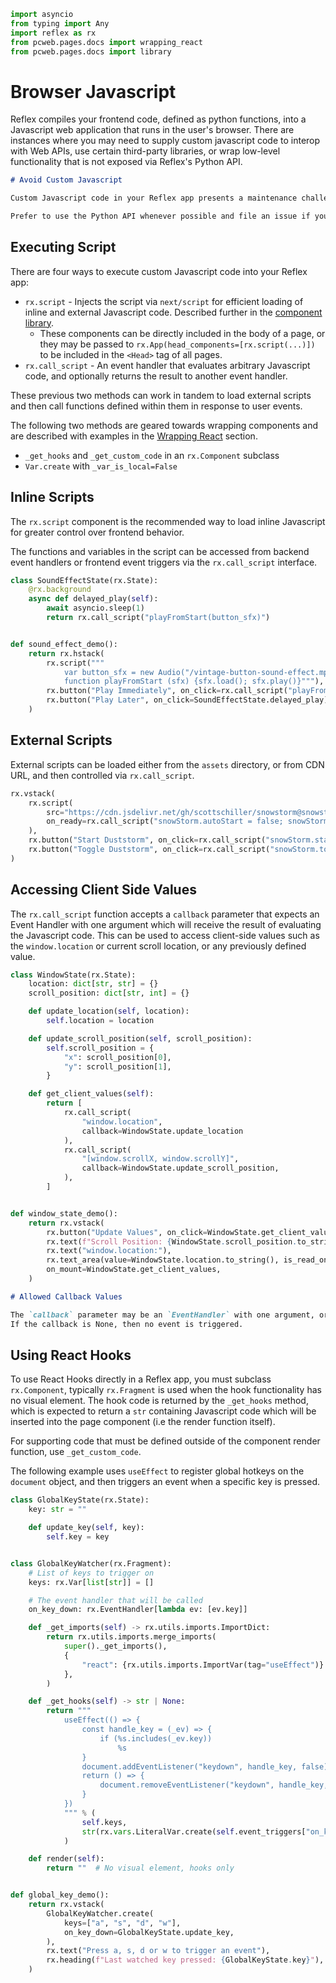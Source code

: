 ```python exec
import asyncio
from typing import Any
import reflex as rx
from pcweb.pages.docs import wrapping_react
from pcweb.pages.docs import library
```

# Browser Javascript

Reflex compiles your frontend code, defined as python functions, into a Javascript web application
that runs in the user's browser. There are instances where you may need to supply custom javascript
code to interop with Web APIs, use certain third-party libraries, or wrap low-level functionality
that is not exposed via Reflex's Python API.

```md alert
# Avoid Custom Javascript

Custom Javascript code in your Reflex app presents a maintenance challenge, as it will be harder to debug and may be unstable across Reflex versions.

Prefer to use the Python API whenever possible and file an issue if you need additional functionality that is not currently provided.
```

## Executing Script

There are four ways to execute custom Javascript code into your Reflex app:

- `rx.script` - Injects the script via `next/script` for efficient loading of inline and external Javascript code. Described further in the [component library]({library.other.script.path}).
  - These components can be directly included in the body of a page, or they may
    be passed to `rx.App(head_components=[rx.script(...)])` to be included in
    the `<Head>` tag of all pages.
- `rx.call_script` - An event handler that evaluates arbitrary Javascript code,
  and optionally returns the result to another event handler.

These previous two methods can work in tandem to load external scripts and then
call functions defined within them in response to user events.

The following two methods are geared towards wrapping components and are
described with examples in the [Wrapping React]({wrapping_react.overview.path})
section.

- `_get_hooks` and `_get_custom_code` in an `rx.Component` subclass
- `Var.create` with `_var_is_local=False`

## Inline Scripts

The `rx.script` component is the recommended way to load inline Javascript for greater control over
frontend behavior.

The functions and variables in the script can be accessed from backend event
handlers or frontend event triggers via the `rx.call_script` interface.

```python demo exec
class SoundEffectState(rx.State):
    @rx.background
    async def delayed_play(self):
        await asyncio.sleep(1)
        return rx.call_script("playFromStart(button_sfx)")


def sound_effect_demo():
    return rx.hstack(
        rx.script("""
            var button_sfx = new Audio("/vintage-button-sound-effect.mp3")
            function playFromStart (sfx) {sfx.load(); sfx.play()}"""),
        rx.button("Play Immediately", on_click=rx.call_script("playFromStart(button_sfx)")),
        rx.button("Play Later", on_click=SoundEffectState.delayed_play),
    )
```

## External Scripts

External scripts can be loaded either from the `assets` directory, or from CDN URL, and then controlled
via `rx.call_script`.

```python demo
rx.vstack(
    rx.script(
        src="https://cdn.jsdelivr.net/gh/scottschiller/snowstorm@snowstorm_20131208/snowstorm-min.js",
        on_ready=rx.call_script("snowStorm.autoStart = false; snowStorm.snowColor = '#111'"),
    ),
    rx.button("Start Duststorm", on_click=rx.call_script("snowStorm.start()")),
    rx.button("Toggle Duststorm", on_click=rx.call_script("snowStorm.toggleSnow()")),
)
```

## Accessing Client Side Values

The `rx.call_script` function accepts a `callback` parameter that expects an
Event Handler with one argument which will receive the result of evaluating the
Javascript code. This can be used to access client-side values such as the
`window.location` or current scroll location, or any previously defined value.

```python demo exec
class WindowState(rx.State):
    location: dict[str, str] = {}
    scroll_position: dict[str, int] = {}

    def update_location(self, location):
        self.location = location

    def update_scroll_position(self, scroll_position):
        self.scroll_position = {
            "x": scroll_position[0],
            "y": scroll_position[1],
        }

    def get_client_values(self):
        return [
            rx.call_script(
                "window.location",
                callback=WindowState.update_location
            ),
            rx.call_script(
                "[window.scrollX, window.scrollY]",
                callback=WindowState.update_scroll_position,
            ),
        ]


def window_state_demo():
    return rx.vstack(
        rx.button("Update Values", on_click=WindowState.get_client_values),
        rx.text(f"Scroll Position: {WindowState.scroll_position.to_string()}"),
        rx.text("window.location:"),
        rx.text_area(value=WindowState.location.to_string(), is_read_only=True),
        on_mount=WindowState.get_client_values,
    )
```

```md alert
# Allowed Callback Values

The `callback` parameter may be an `EventHandler` with one argument, or a lambda with one argument that returns an `EventHandler`.
If the callback is None, then no event is triggered.
```

## Using React Hooks

To use React Hooks directly in a Reflex app, you must subclass `rx.Component`,
typically `rx.Fragment` is used when the hook functionality has no visual
element. The hook code is returned by the `_get_hooks` method, which is expected
to return a `str` containing Javascript code which will be inserted into the
page component (i.e the render function itself).

For supporting code that must be defined outside of the component render
function, use `_get_custom_code`.

The following example uses `useEffect` to register global hotkeys on the
`document` object, and then triggers an event when a specific key is pressed.

```python demo exec
class GlobalKeyState(rx.State):
    key: str = ""

    def update_key(self, key):
        self.key = key


class GlobalKeyWatcher(rx.Fragment):
    # List of keys to trigger on
    keys: rx.Var[list[str]] = []

    # The event handler that will be called
    on_key_down: rx.EventHandler[lambda ev: [ev.key]]

    def _get_imports(self) -> rx.utils.imports.ImportDict:
        return rx.utils.imports.merge_imports(
            super()._get_imports(),
            {
                "react": {rx.utils.imports.ImportVar(tag="useEffect")}
            },
        )

    def _get_hooks(self) -> str | None:
        return """
            useEffect(() => {
                const handle_key = (_ev) => {
                    if (%s.includes(_ev.key))
                        %s
                }
                document.addEventListener("keydown", handle_key, false);
                return () => {
                    document.removeEventListener("keydown", handle_key, false);
                }
            })
            """ % (
                self.keys,
                str(rx.vars.LiteralVar.create(self.event_triggers["on_key_down"])) + "(_ev)"
            )

    def render(self):
        return ""  # No visual element, hooks only


def global_key_demo():
    return rx.vstack(
        GlobalKeyWatcher.create(
            keys=["a", "s", "d", "w"],
            on_key_down=GlobalKeyState.update_key,
        ),
        rx.text("Press a, s, d or w to trigger an event"),
        rx.heading(f"Last watched key pressed: {GlobalKeyState.key}"),
    )
```
